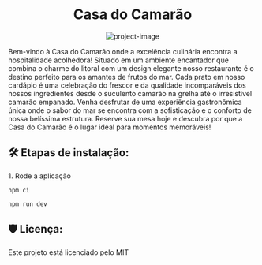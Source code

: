 <h1 align="center" id="title">Casa do Camarão</h1>

<p align="center"><img src="https://images.emojiterra.com/google/android-11/512px/1f990.png" alt="project-image"></p>

<p id="description">Bem-vindo à Casa do Camarão onde a excelência culinária encontra a hospitalidade acolhedora! Situado em um ambiente encantador que combina o charme do litoral com um design elegante nosso restaurante é o destino perfeito para os amantes de frutos do mar. Cada prato em nosso cardápio é uma celebração do frescor e da qualidade incomparáveis dos nossos ingredientes desde o suculento camarão na grelha até o irresistível camarão empanado. Venha desfrutar de uma experiência gastronômica única onde o sabor do mar se encontra com a sofisticação e o conforto de nossa belíssima estrutura. Reserve sua mesa hoje e descubra por que a Casa do Camarão é o lugar ideal para momentos memoráveis!</p>

<h2>🛠️ Etapas de instalação:</h2>

<p>1. Rode a aplicação</p>

```
npm ci
```

```
npm run dev
```

<h2>🛡️ Licença:</h2>

Este projeto está licenciado pelo MIT
